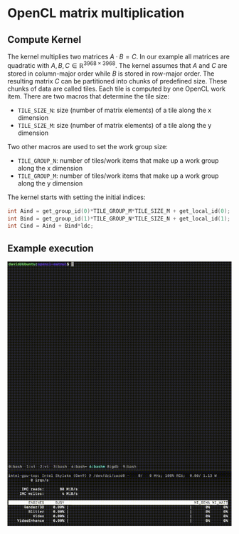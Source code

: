 # OpenCL matrix multiplication

## Compute Kernel
The kernel multiplies two matrices $A\cdot B = C$. In our example all matrices are quadratic with $A, B, C\in\mathbb{R}^{3968\times 3968}$. 
The kernel assumes that $A$ and $C$ are stored in column-major order while $B$ is stored in row-major order.
The resulting matrix $C$ can be partitioned into chunks of predefined size. 
These chunks of data are called tiles. 
Each tile is computed by one OpenCL work item.
There are two macros that determine the tile size:

- `TILE_SIZE_N`: size (number of matrix elements) of a tile along the x dimension
- `TILE_SIZE_M`: size (number of matrix elements) of a tile along the y dimension

Two other macros are used to set the work group size:

- `TILE_GROUP_N`: number of tiles/work items that make up a work group along the x dimension
- `TILE_GROUP_M`: number of tiles/work items that make up a work group along the y dimension

The kernel starts with setting the initial indices:

```c
int Aind = get_group_id(0)*TILE_GROUP_M*TILE_SIZE_M + get_local_id(0);
int Bind = get_group_id(1)*TILE_GROUP_N*TILE_SIZE_N + get_local_id(1);
int Cind = Aind + Bind*ldc;
```

## Example execution
![](OpenCL_Matmul_cropped.gif)
